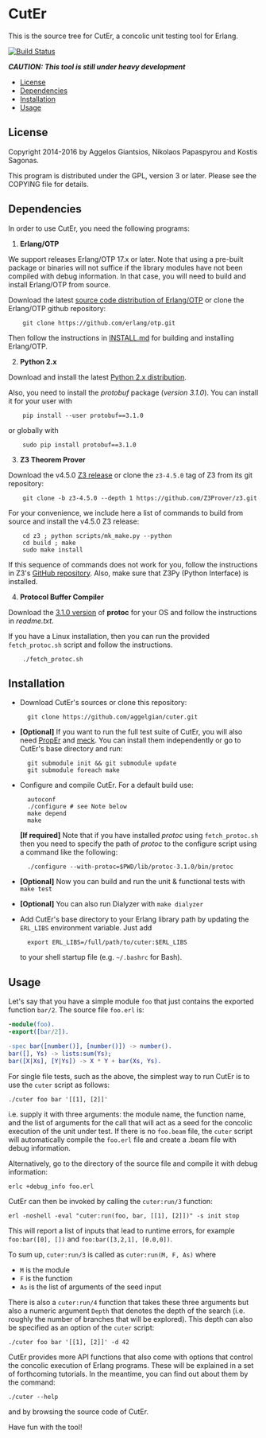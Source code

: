 CutEr
=====

This is the source tree for CutEr, a concolic unit testing tool for Erlang.

[![Build Status](https://travis-ci.org/aggelgian/cuter.svg?branch=master)](https://travis-ci.org/aggelgian/cuter)

***CAUTION: This tool is still under heavy development***

* [License](#license)
* [Dependencies](#dependencies)
* [Installation](#installation)
* [Usage](#usage)

License
-------

Copyright 2014-2016 by Aggelos Giantsios, Nikolaos Papaspyrou and Kostis Sagonas.

This program is distributed under the GPL, version 3 or later. Please see the COPYING file for details.

Dependencies
------------

In order to use CutEr, you need the following programs:

1. **Erlang/OTP**

  We support releases Erlang/OTP 17.x or later.
  Note that using a pre-built package or binaries will not suffice if
  the library modules have not been compiled with debug information.
  In that case, you will need to build and install Erlang/OTP from source.

  Download the latest [source code distribution of
  Erlang/OTP](http://www.erlang.org/download.html) or clone the
  Erlang/OTP github repository:

        git clone https://github.com/erlang/otp.git

  Then follow the instructions in
  [INSTALL.md](https://github.com/erlang/otp/blob/maint/HOWTO/INSTALL.md)
  for building and installing Erlang/OTP.

2. **Python 2.x**

  Download and install the latest [Python 2.x distribution](http://www.python.org).

  Also, you need to install the *protobuf* package (*version 3.1.0*).
  You can install it for your user with

        pip install --user protobuf==3.1.0

  or globally with

        sudo pip install protobuf==3.1.0

3. **Z3 Theorem Prover**

  Download the v4.5.0 [Z3 release](https://github.com/Z3Prover/z3/releases/tag/z3-4.5.0)
  or clone the `z3-4.5.0` tag of Z3 from its git repository:

        git clone -b z3-4.5.0 --depth 1 https://github.com/Z3Prover/z3.git

  For your convenience, we include here a list of commands to build from source and install the v4.5.0 Z3 release:

        cd z3 ; python scripts/mk_make.py --python
        cd build ; make
        sudo make install

  If this sequence of commands does not work for you, follow the instructions in Z3's [GitHub repository](https://github.com/Z3Prover/z3/).
  Also, make sure that Z3Py (Python Interface) is installed.

4. **Protocol Buffer Compiler**

  Download the [3.1.0 version](https://github.com/google/protobuf/releases/tag/v3.1.0) of **protoc** for your OS
  and follow the instructions in *readme.txt*.

  If you have a Linux installation, then you can run the provided `fetch_protoc.sh` script and follow the instructions.

        ./fetch_protoc.sh

Installation
------------

* Download CutEr's sources or clone this repository:

        git clone https://github.com/aggelgian/cuter.git

* **[Optional]** If you want to run the full test suite of CutEr, you will also need [PropEr](https://github.com/manopapad/proper) and [meck](https://github.com/eproxus/meck). You can install them independently or go to CutEr's base directory and run:

        git submodule init && git submodule update
        git submodule foreach make

* Configure and compile CutEr. For a default build use:

        autoconf
        ./configure	# see Note below
        make depend
        make

   **[If required]** Note that if you have installed *protoc* using `fetch_protoc.sh`
   then you need to specify the path of *protoc* to the configure script using a
   command like the following:

        ./configure --with-protoc=$PWD/lib/protoc-3.1.0/bin/protoc

* **[Optional]** Now you can build and run the unit & functional tests with `make test`

* **[Optional]** You can also run Dialyzer with `make dialyzer`

* Add CutEr's base directory to your Erlang library path by updating the `ERL_LIBS` environment variable. Just add

        export ERL_LIBS=/full/path/to/cuter:$ERL_LIBS

  to your shell startup file (e.g. `~/.bashrc` for Bash).

Usage
-----

Let's say that you have a simple module `foo` that just contains
the exported function `bar/2`. The source file `foo.erl` is:

```erlang
-module(foo).
-export([bar/2]).

-spec bar([number()], [number()]) -> number().
bar([], Ys) -> lists:sum(Ys);
bar([X|Xs], [Y|Ys]) -> X * Y + bar(Xs, Ys).
```

For single file tests, such as the above, the simplest way to run CutEr
is to use the `cuter` script as follows:

    ./cuter foo bar '[[1], [2]]'

i.e. supply it with three arguments: the module name, the function name,
and the list of arguments for the call that will act as a seed for the
concolic execution of the unit under test.  If there is no `foo.beam`
file, the `cuter` script will automatically compile the `foo.erl` file
and create a .beam file with debug information.

Alternatively, go to the directory of the source file and compile it
with debug information:

    erlc +debug_info foo.erl

CutEr can then be invoked by calling the `cuter:run/3` function:

    erl -noshell -eval "cuter:run(foo, bar, [[1], [2]])" -s init stop

This will report a list of inputs that lead to runtime errors, for
example `foo:bar([0], [])` and `foo:bar([3,2,1], [0.0,0])`.

To sum up, `cuter:run/3` is called as `cuter:run(M, F, As)` where

* `M` is the module
* `F` is the function
* `As` is the list of arguments of the seed input

There is also a `cuter:run/4` function that takes these three arguments
but also a numeric argument `Depth` that denotes the depth of the search
(i.e. roughly the number of branches that will be explored).  This depth
can also be specified as an option of the `cuter` script:

    ./cuter foo bar '[[1], [2]]' -d 42

CutEr provides more API functions that also come with options that
control the concolic execution of Erlang programs. These will be
explained in a set of forthcoming tutorials. In the meantime, you can
find out about them by the command:

    ./cuter --help

and by browsing the source code of CutEr.

Have fun with the tool!

